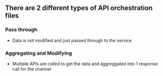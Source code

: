 ## There are 2 different types of API orchestration files

### Pass through  
* Data is not modified and just passed through to the service 

### Aggregating and Modifying 
* Multiple APIs are called to get the data and aggreggated into 1 response call for the channel